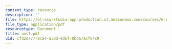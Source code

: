 ```yaml
---
content_type: resource
description: ''
file: https://ol-ocw-studio-app-production.s3.amazonaws.com/courses/6-856j-randomized-algorithms-fall-2002/cfd2d7778ca4a30d8d6f0bda7acf64c9_ans7.pdf
file_type: application/pdf
resourcetype: Document
title: ans7.pdf
uid: cfd2d777-8ca4-a30d-8d6f-0bda7acf64c9
---
```

